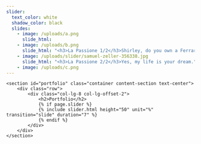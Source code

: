```yaml
---
slider:
  text_color: white
  shadow_color: black
  slides: 
    - image: /uploads/a.png
      slide_html:
    - image: /uploads/b.png
      slide_html: "<h3>La Passione 1/2</h3>Shirley, do you own a Ferrari?"
    - image: /uploads/slider/samuel-zeller-356338.jpg
      slide_html: "<h3>La Passione 2/2</h3>Yes, my life is your dream."
    - image: /uploads/c.png
---
```


<!-- Portfolio Section -->
    <section id="portfolio" class="container content-section text-center">
        <div class="row">
            <div class="col-lg-8 col-lg-offset-2">
                <h2>Portfolio</h2>
                {% if page.slider %}
                {% include slider.html height="50" unit="%" transition="slide" duration="7" %}
                {% endif %}
            </div>
        </div>
    </section>
